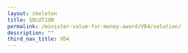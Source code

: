 ```yaml
---
layout: skeleton
title: SOLUTION
permalink: /minister-value-for-money-award/VD4/solution/
description: ""
third_nav_title: VD4
---
```

